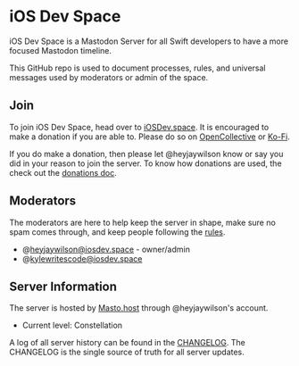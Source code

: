 # iOS Dev Space

iOS Dev Space is a Mastodon Server for all Swift developers to have a more focused Mastodon timeline.

This GitHub repo is used to document processes, rules, and universal messages used by moderators or admin of the space.

## Join

To join iOS Dev Space, head over to [iOSDev.space](https://iosdev.space/). It is encouraged to make a donation if you are able to. Please do so on [OpenCollective](https://opencollective.com/iosdevspace) or [Ko-Fi](https://ko-fi.com/iosdevspace).

If you do make a donation, then please let @heyjaywilson know or say you did in your reason to join the server. To know how donations are used, the check out the [donations doc](./docs/donations.md).

## Moderators

The moderators are here to help keep the server in shape, make sure no spam comes through, and keep people following the [rules](./docs/rules.md).

- @heyjaywilson@iosdev.space - owner/admin
- @kylewritescode@iosdev.space

## Server Information

The server is hosted by [Masto.host](https://masto.host) through @heyjaywilson's account.

- Current level: Constellation

A log of all server history can be found in the [CHANGELOG](./CHANGELOG.md). The CHANGELOG is the single source of truth for all server updates.

